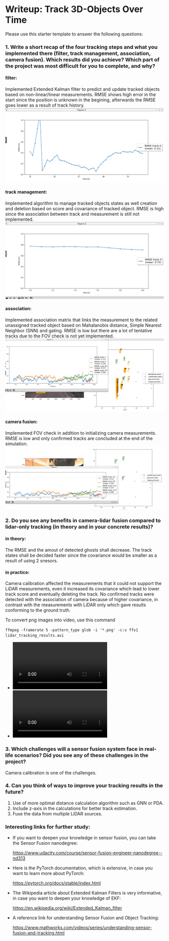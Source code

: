 # Writeup: Track 3D-Objects Over Time

Please use this starter template to answer the following questions:

### 1. Write a short recap of the four tracking steps and what you implemented there (filter, track management, association, camera fusion). Which results did you achieve? Which part of the project was most difficult for you to complete, and why?
#### filter:
Implemented Extended Kalman filter to predict and update tracked objects based on non-linear/linear measurements. RMSE shows high error in the start since the position is unknown in the begining, afterwards the RMSE goes lower as a result of track history.
![kalman-filter](img/30.png "kalman-filter]")

#### track management:
Implemented algorithm to manage tracked objects states as well creation and deletion based on score and covariance of tracked object. RMSE is high since the association between track and measurement is still not implemented.
![track-management](img/31.png "track-management]")

#### association:
Implemented association matrix that links the measurement to the related unassigned tracked object based on Mahalanobis distance, Simple Nearest Neighbor (SNN) and gating. RMSE is low but there are a lot of tentative tracks due to the FOV check is not yet implemented.
![association](img/32.png "association]")

#### camera fusion:
Implemented FOV check in addition to initializing camera measurements. RMSE is low and only confirmed tracks are concluded at the end of the simulation.
![camera-fusion](img/33.png "camera-fusion]")

### 2. Do you see any benefits in camera-lidar fusion compared to lidar-only tracking (in theory and in your concrete results)?
#### in theory:
The RMSE and the amout of detected ghosts shall decrease. The track states shall be decided faster since the covariance would be smaller as a result of using 2 snesors.
#### in practice:
Camera calibration affected the measurements that it could not support the LiDAR measurements, even it increased its covariance which lead to lower track score and eventually deleting the track.
No confirmed tracks were detected with the association of camera because of higher covariance, in contrast with the measurements with LiDAR only which gave results conforming to the ground truth.

To convert png images into video, use this command

`ffmpeg -framerate 5 -pattern_type glob -i '*.png' -c:v ffv1 lidar_tracking_results.avi`

- ![lidar-only-video](img/lidar_tracking_results.avi "lidar-only-video]")
- ![lidar-camera-video](img/lidar_camera_tracking_results.avi "lidar-camera-video]")

### 3. Which challenges will a sensor fusion system face in real-life scenarios? Did you see any of these challenges in the project?
Camera calibration is one of the challenges.

### 4. Can you think of ways to improve your tracking results in the future?
1. Use of more optimal distance calculation algorithm such as GNN or PDA.
2. Include z-axis in the calculations for better track estimation.
3. Fuse the data from multiple LiDAR sources.

### Interesting links for further study:
- If you want to deepen your knowledge in sensor fusion, you can take the Sensor Fusion nanodegree:

  https://www.udacity.com/course/sensor-fusion-engineer-nanodegree--nd313
- Here is the PyTorch documentation, which is extensive, in case you want to learn more about PyTorch:

  https://pytorch.org/docs/stable/index.html
- The Wikipedia article about Extended Kalman Filters is very informative, in case you want to deepen your knowledge of EKF:

  https://en.wikipedia.org/wiki/Extended_Kalman_filter
- A reference link for understanding Sensor Fusion and Object Tracking:

  https://www.mathworks.com/videos/series/understanding-sensor-fusion-and-tracking.html
